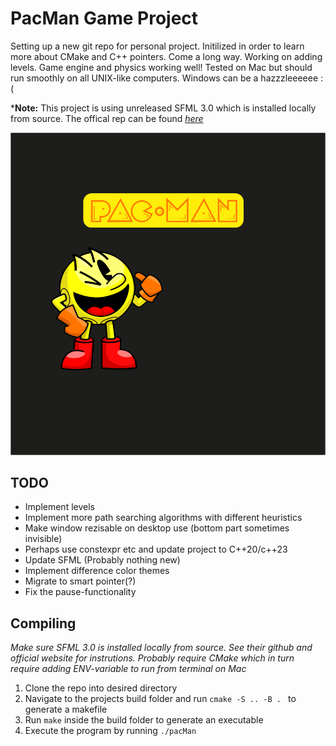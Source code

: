 # PacMan Game Project

Setting up a new git repo for personal project. Initilized in order to learn more about CMake and C++ pointers. Come a long way. Working on adding levels. Game engine and physics working well! Tested on Mac but should run smoothly on all UNIX-like computers. Windows can be a hazzzleeeeee :(

***Note:** This project is using unreleased SFML 3.0 which is installed locally from source. The offical rep can be found *[here](https://github.com/SFML/SFML)*

![Alt](/util/sprites/menuImage.png)

## TODO
- Implement levels
- Implement more path searching algorithms with different heuristics
- Make window rezisable on desktop use (bottom part sometimes invisible)
- Perhaps use constexpr etc and update project to C++20/c++23
- Update SFML (Probably nothing new)
- Implement difference color themes
- Migrate to smart pointer(?)
- Fix the pause-functionality

## Compiling
*Make sure SFML 3.0 is installed locally from source. See their github and official website for instrutions. Probably require CMake which in turn require adding ENV-variable to run from terminal on Mac*

1. Clone the repo into desired directory
2. Navigate to the projects build folder and run `cmake -S .. -B . ` to generate a makefile
3. Run `make` inside the build folder to generate an executable
4. Execute the program by running `./pacMan`
